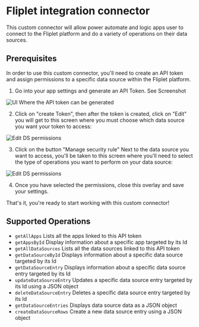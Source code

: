 # Fliplet integration connector

This custom connector will allow power automate and logic apps user to connect to the Fliplet platform and do a variety of operations on their data sources.

## Prerequisites

In order to use this custom connector, you'll need to create an API token and assign permissions to a specific data source within the Fliplet platform.

1. Go into your app settings and generate an API Token. See Screenshot

![UI Where the API token can be generated](https://help.fliplet.com/wp-content/uploads/sites/2/2020/07/Screenshot-2022-11-09-at-11.15.56.png)

2. Click on "create Token", then after the token is created, click on "Edit" you will get to this screen where you must choose which data source you want your token to access:

![Edit DS permissions](https://iili.io/H1b7CXa.md.png)

3. Click on the button "Manage security rule" Next to the data source you want to access, you'll be taken to this screen where you'll need to select the type of operations you want to perform on your data source:

![Edit DS permissions](https://iili.io/H1bY1Zg.md.png)

4. Once you have selected the permissions, close this overlay and save your settings.

That's it, you're ready to start working with this custom connector!

## Supported Operations

- `getAllApps` Lists all the apps linked to this API token
- `getAppsById` Display information about a specific app targeted by its Id
- `getAllDataSources` Lists all the data sources linked to this API token
- `getDataSourceById` Displays information about a specific data source targeted by its Id
- `getDataSourceEntry` Displays information about a specific data source entry targeted by its Id
- `updateDataSourceEntry` Updates a specific data source entry targeted by its Id using a JSON object
- `deleteDataSourceEntry` Deletes a specific data source entry targeted by its Id
- `getDataSourceEntries` Displays data source data as a JSON object
- `createDataSourceRows` Create a new data source entry using a JSON object
